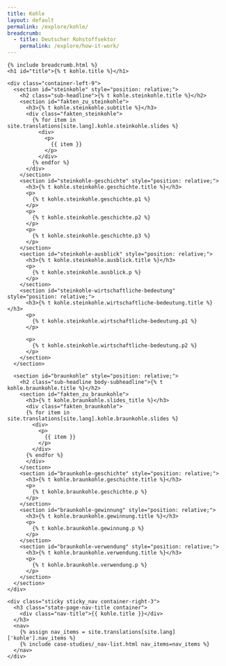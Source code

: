 ```yaml
---
title: Kohle
layout: default
permalink: /explore/kohle/
breadcrumb:
  - title: Deutscher Rohstoffsektor
    permalink: /explore/how-it-work/
---
```

<link rel="stylesheet" type="text/css" href="{{ site.baseurl_root }}/css/slick-theme.css"/>
<link rel="stylesheet" type="text/css" href="//cdn.jsdelivr.net/jquery.slick/1.6.0/slick.css"/>

<main class="container-page-wrapper layout-state-pages">
  <section class="container" style="position: relative;">

    {% include breadcrumb.html %}
    <h1 id="title">{% t kohle.title %}</h1>

    <div class="container-left-9">
      <section id="steinkohle" style="position: relative;">
        <h2 class="sub-headline">{% t kohle.steinkohle.title %}</h2>
        <section id="fakten_zu_steinkohle">
          <h3>{% t kohle.steinkohle.subtitle %}</h3>
          <div class="fakten_steinkohle">
            {% for item in site.translations[site.lang].kohle.steinkohle.slides %}
              <div>
                <p>
                  {{ item }}
                </p>
              </div>
            {% endfor %}
          </div>
        </section>
        <section id="steinkohle-geschichte" style="position: relative;">
          <h3>{% t kohle.steinkohle.geschichte.title %}</h3>
          <p>
            {% t kohle.steinkohle.geschichte.p1 %}
          </p>
          <p>
            {% t kohle.steinkohle.geschichte.p2 %}
          </p>
          <p>
            {% t kohle.steinkohle.geschichte.p3 %}
          </p>
        </section>
        <section id="steinkohle-ausblick" style="position: relative;">
          <h3>{% t kohle.steinkohle.ausblick.title %}</h3>
          <p>
            {% t kohle.steinkohle.ausblick.p %}
          </p>
        </section>
        <section id="steinkohle-wirtschaftliche-bedeutung" style="position: relative;">
          <h3>{% t kohle.steinkohle.wirtschaftliche-bedeutung.title %}</h3>
          <p>
            {% t kohle.steinkohle.wirtschaftliche-bedeutung.p1 %}
          </p>

          <p>
            {% t kohle.steinkohle.wirtschaftliche-bedeutung.p2 %}
          </p>
        </section>
      </section>

      <section id="braunkohle" style="position: relative;">
        <h2 class="sub-headline body-subheadline">{% t kohle.braunkohle.title %}</h2>
        <section id="fakten_zu_braunkohle">
          <h3>{% t kohle.braunkohle.slides_title %}</h3>
          <div class="fakten_braunkohle">
          {% for item in site.translations[site.lang].kohle.braunkohle.slides %}
            <div>
              <p>
                {{ item }}
              </p>
            </div>
          {% endfor %}
          </div>
        </section>
        <section id="braunkohle-geschichte" style="position: relative;">
          <h3>{% t kohle.braunkohle.geschichte.title %}</h3>
          <p>
            {% t kohle.braunkohle.geschichte.p %}
          </p>
        </section>
        <section id="braunkohle-gewinnung" style="position: relative;">
          <h3>{% t kohle.braunkohle.gewinnung.title %}</h3>
          <p>
            {% t kohle.braunkohle.gewinnung.p %}
          </p>
        </section>
        <section id="braunkohle-verwendung" style="position: relative;">
          <h3>{% t kohle.braunkohle.verwendung.title %}</h3>
          <p>
            {% t kohle.braunkohle.verwendung.p %}
          </p>
        </section>
      </section>
    </div>

    <div class="sticky sticky_nav container-right-3">
      <h3 class="state-page-nav-title container">
        <div class="nav-title">{{ kohle.title }}</div>
      </h3>
      <nav>
        {% assign nav_items = site.translations[site.lang]['kohle'].nav_items %}
        {% include case-studies/_nav-list.html nav_items=nav_items %}
      </nav>
    </div>
  </section>
</main>

<script src="https://ajax.googleapis.com/ajax/libs/jquery/1.12.4/jquery.min.js"></script>
<script type="text/javascript" src="//cdn.jsdelivr.net/jquery.slick/1.6.0/slick.min.js"></script>
<script type="text/javascript" src="{{ site.baseurl_root }}/js/lib/static.min.js" charset="utf-8"></script>

<script type="text/javascript">
    $(document).ready(function(){
      $('.fakten_steinkohle').slick({
        dots: true,
        speed: 500
      });
      $('.fakten_braunkohle').slick({
        dots: true,
        speed: 500
      });
    });
</script>
